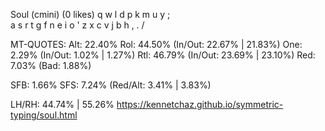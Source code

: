 Soul (cmini) (0 likes)
  q w l d p  k m u y ;  
  a s r t g  f n e i o '
  z x c v j  b h , . /  

MT-QUOTES:
  Alt: 22.40%
  Rol: 44.50%   (In/Out: 22.67% | 21.83%)
  One:  2.29%   (In/Out:  1.02% |  1.27%)
  Rtl: 46.79%   (In/Out: 23.69% | 23.10%)
  Red:  7.03%   (Bad:     1.88%)

  SFB: 1.66%
  SFS: 7.24%    (Red/Alt: 3.41% | 3.83%)

  LH/RH: 44.74% | 55.26%
  https://kennetchaz.github.io/symmetric-typing/soul.html
  